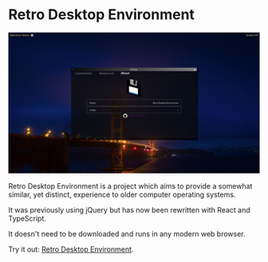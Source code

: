 # Retro Desktop Environment

![Screenshot_20200414_121135](docs/Screenshot_2021-02-14_Retro_Desktop_Environment.jpg)

Retro Desktop Environment is a project which aims to provide a somewhat similar, yet distinct, experience to older computer operating systems.

It was previously using jQuery but has now been rewritten with React and TypeScript.

It doesn't need to be downloaded and runs in any modern web browser.

Try it out: [Retro Desktop Environment](https://vecopotryx.github.io/retro-desktop-environment/).
